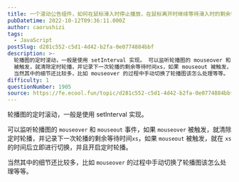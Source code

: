 ```yaml
---
title: 一个滚动公告组件，如何在鼠标滑入时停止播放，在鼠标离开时继续等待滑入时的剩余等待时间后播放？
pubDatetime: 2022-10-12T09:36:11.000Z
author: caorushizi
tags:
  - JavaScript
postSlug: d281c552-c5d1-4d42-b2fa-0e0774884bbf
description: >-
  轮播图的定时滚动，一般是使用 setInterval 实现。 可以监听轮播图的 mouseover 和 mouseout 事件，如果 mouseover
  被触发，就清除定时轮播，并记录下一次轮播的剩余等待时间xs，如果 mouseout 被触发，就在 xs 的时间后立即进行切换，并且开启定时轮播。
  当然其中的细节还比较多，比如 mouseover 的过程中手动切换了轮播图该怎么处理等等。
difficulty: 1
questionNumber: 1905
source: https://fe.ecool.fun/topic/d281c552-c5d1-4d42-b2fa-0e0774884bbf
---
```


轮播图的定时滚动，一般是使用 setInterval 实现。

可以监听轮播图的 `mouseover` 和 `mouseout` 事件，如果 `mouseover` 被触发，就清除定时轮播，并记录下一次轮播的剩余等待时间`xs`，如果 `mouseout` 被触发，就在 `xs` 的时间后立即进行切换，并且开启定时轮播。

当然其中的细节还比较多，比如 `mouseover` 的过程中手动切换了轮播图该怎么处理等等。
